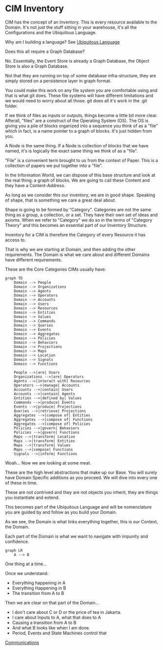 # CIM Inventory
CIM has the concept of an Inventory.
This is every resource available to the Domain.
It's not just the stuff sitting in your warehouse, it's all the Configurations and the Ubiquitous Language.

Why am I building a language? See [Ubiquitous Language](./UbiquitousLanguage.md)

Does this all require a Graph Database?

No. Essentially, the Event Store is already a Graph Database, the Object Store is also a Graph Database.

Not that they are running on top of some database infra-structure, they are simply stored on a persistence layer in graph format.

You could make this work on any file system you are comfortable using and that is what git does.  These file systems will have different limitations and we would need to worry about all those. git does all it's work in the .git folder.

If we think of files as inputs or outputs, things become a little bit more clear.  Afterall, "files" are a construct of the Operating System (OS). The OS is giving you a pile of blocks organized into a sequence you think of as a "file" which in fact, is a name pointer to a graph of blocks. It's just hidden from you.

A Node is the same thing. If a Node is collection of blocks that we have named, it's is logically the exact same thing we think of as a "file".

"File" is a convenient term brought to us from the context of Paper. This is a collection of papers we put together into a "file".

In the Information World, we can dispose of this base structure and look at the real thing: a graph of blocks. We are going to call these Content and they have a Content-Address.

As long as we consider this our inventory, we are in good shape. Speaking of shape, that is something we care a great deal about.

Shape is going to be formed by "Category". Categories are not the same thing as a group, a collection, or a set. They have their own set of ideas and axioms. When we refer to "Category" we do so in the terms of "Category Theory" and this becomes an essential part of our Inventory Structure.

Inventory for a CIM is therefore the Category of every Resource it has access to.

That is why we are starting at Domain, and then adding the other requirements. The Domain is what we care about and different Domains have different requirements.

These are the Core Categories CIMs usually have:
```mermaid
graph TD
    Domain --> People
    Domain --> Organizations
    Domain --> Agents
    Domain --> Operators
    Domain --> Accounts
    Domain --> Users
    Domain --> Resources
    Domain --> Entities
    Domain --> Values
    Domain --> Commands
    Domain --> Queries
    Domain --> Events
    Domain --> Aggregates
    Domain --> Policies
    Domain --> Behaviors
    Domain --> Projections
    Domain --> Maps
    Domain --> Location
    Domain --> Signals
    Domain --> Functions

    People -->|are| Users
    Organizations -->|are| Operators
    Agents -->|interact with| Resources
    Operators -->|manage| Accounts
    Accounts -->|contain| Users
    Accounts -->|contain| Agents
    Entities -->|defined by| Values
    Commands -->|produce| Events
    Events -->|produce| Projections
    Queries -->|retrieve| Projections
    Aggregates -->|compose of| Entities
    Aggregates -->|compose of| Functions
    Aggregates -->|compose of| Policies
    Policies -->|govern| Behaviors
    Policies -->|govern| Functions
    Maps -->|transform| Location
    Maps -->|transform| Entities
    Maps -->|transform| Values
    Maps -->|compose| Functions
    Signals -->|inform| Functions
```
Woah... Now we are looking at some meat.

These are the high level abstractions that make up our Base.
You will surely have Domain Specific additions as you proceed.
We will dive into every one of these in time.

These are not contrived and they are not objects you inherit, they are things you instantiate and extend.

This becomes part of the Ubiquitous Language and will be nomenclature you are guided by and follow as you build your Domain.

As we see, the Domain is what links everything together, this is our Context, the Domain.

Each part of the Domain is what we want to navigate with impunity and confidence.

```mermaid
graph LR
    A --> B
```

One thing at a time...

Once we understand:
  - Everything happening in A
  - Everything Happening in B
  - The transition from A to B

Then we are clear on that part of the Domain...
- I don't care about C or D or the price of tea in Jakarta.
- I care about Inputs to A, what that does to A
- Causing a transition from A to B
- And what B looks like when I am done.
- Period, Events and State Machines control that

[Communications](./Communications.md)